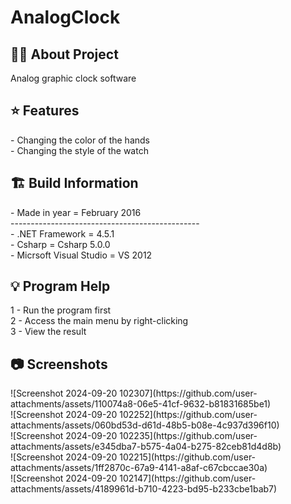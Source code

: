 # AnalogClock

<h2> 👨‍💻 About Project</h2>
Analog graphic clock software<br />

<h2> ⭐ Features</h2>
- Changing the color of the hands<br />
- Changing the style of the watch <br />

<h2> 🏗 Build Information</h2>
- Made in year = February 2016 <br />
----------------------------------------------- <br />
- .NET Framework =  4.5.1 <br />
- Csharp = Csharp 5.0.0 <br />
- Micrsoft Visual Studio = VS 2012 <br />

<h2> 💡 Program Help</h2>
1 - Run the program first<br />
2 - Access the main menu by right-clicking<br />
3 - View the result

<h2>📷 Screenshots</h2>
![Screenshot 2024-09-20 102307](https://github.com/user-attachments/assets/110074a8-06e5-41cf-9632-b81831685be1)<br />
![Screenshot 2024-09-20 102252](https://github.com/user-attachments/assets/060bd53d-d61d-48b5-b08e-4c937d396f10)<br />
![Screenshot 2024-09-20 102235](https://github.com/user-attachments/assets/e345dba7-b575-4a04-b275-82ceb81d4d8b)<br />
![Screenshot 2024-09-20 102215](https://github.com/user-attachments/assets/1ff2870c-67a9-4141-a8af-c67cbccae30a)<br />
![Screenshot 2024-09-20 102147](https://github.com/user-attachments/assets/4189961d-b710-4223-bd95-b233cbe1bab7)
